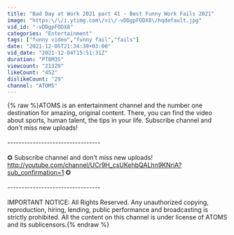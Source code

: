 ```yaml
---
title: "Bad Day at Work 2021 part 41 - Best Funny Work Fails 2021"
image: "https:\/\/i.ytimg.com\/vi\/-vDDgpFODX8\/hqdefault.jpg"
vid_id: "-vDDgpFODX8"
categories: "Entertainment"
tags: ["funny video","funny fail","fails"]
date: "2021-12-05T21:34:39+03:00"
vid_date: "2021-12-04T15:51:31Z"
duration: "PT8M3S"
viewcount: "21329"
likeCount: "452"
dislikeCount: "29"
channel: "ATOMS"
---
```

{% raw %}ATOMS is an entertainment channel and the number one destination for amazing, original content. There, you can find the video about sports, human talent, the tips in your life. Subscribe channel and don't miss new uploads!<br /><br />--------------------------------- <br /><br />✪ Subscribe channel and don't miss new uploads!  <a rel="nofollow" target="blank" href="http://youtube.com/channel/UCr9H_csUKehbQALhn9KNriA?sub_confirmation=1">http://youtube.com/channel/UCr9H_csUKehbQALhn9KNriA?sub_confirmation=1</a> ✪<br /><br />--------------------------------- <br /><br />IMPORTANT NOTICE: All Rights Reserved. Any unauthorized copying, reproduction, hiring, lending, public performance and broadcasting is strictly prohibited. All the content on this channel is under license of ATOMS and its sublicensors.{% endraw %}
